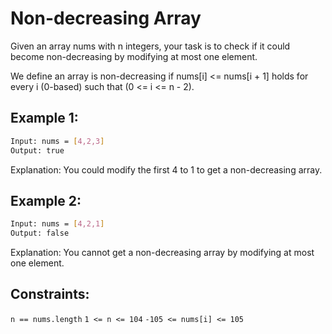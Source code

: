 # Non-decreasing Array

Given an array nums with n integers, your task is to check if it could become non-decreasing by modifying at most one element.

We define an array is non-decreasing if nums[i] <= nums[i + 1] holds for every i (0-based) such that (0 <= i <= n - 2).

## Example 1:

```bash
Input: nums = [4,2,3]
Output: true
```

Explanation: You could modify the first 4 to 1 to get a non-decreasing array.

## Example 2:

```bash
Input: nums = [4,2,1]
Output: false
```

Explanation: You cannot get a non-decreasing array by modifying at most one element.

## Constraints:

`n == nums.length`
`1 <= n <= 104`
`-105 <= nums[i] <= 105`